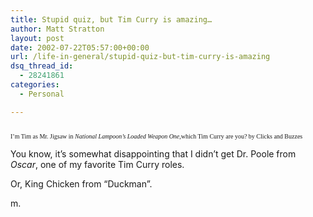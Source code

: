 ```yaml
---
title: Stupid quiz, but Tim Curry is amazing…
author: Matt Stratton
layout: post
date: 2002-07-22T05:57:00+00:00
url: /life-in-general/stupid-quiz-but-tim-curry-is-amazing
dsq_thread_id:
  - 28241861
categories:
  - Personal

---
```

<font face="verdana" size="1"><br /> I&#8217;m Tim as Mr. Jigsaw in <i>National Lampoon&#8217;s Loaded Weapon One</i>,which Tim Curry are you? by Clicks and Buzzes</font>

You know, it&#8217;s somewhat disappointing that I didn&#8217;t get Dr. Poole from _Oscar_, one of my favorite Tim Curry roles.

Or, King Chicken from &#8220;Duckman&#8221;.

m.